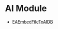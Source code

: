 <div class="ignore-in-full-text-search">

# AI Module
  - [EAEmbedFileToAIDB](/entity-flows/ai/EAEmbedFileToAIDB.md)

</div>
